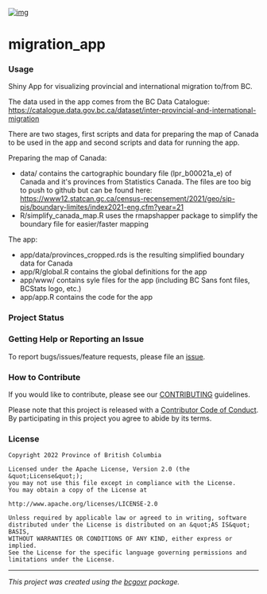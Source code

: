 [![img](https://img.shields.io/badge/Lifecycle-Maturing-007EC6)](https://github.com/bcgov/repomountie/blob/master/doc/lifecycle-badges.md)

migration_app
============================

### Usage

Shiny App for visualizing provincial and international migration to/from BC.

The data used in the app comes from the BC Data Catalogue: https://catalogue.data.gov.bc.ca/dataset/inter-provincial-and-international-migration

There are two stages, first scripts and data for preparing the map of Canada to be used in the app and second scripts and data for running the app.

Preparing the map of Canada:

- data/ contains the cartographic boundary file (lpr_b00021a_e) of Canada and it's provinces from Statistics Canada. The files are too big to push to github but can be found here: https://www12.statcan.gc.ca/census-recensement/2021/geo/sip-pis/boundary-limites/index2021-eng.cfm?year=21
- R/simplify_canada_map.R uses the rmapshapper package to simplify the boundary file for easier/faster mapping

The app:

- app/data/provinces_cropped.rds is the resulting simplified boundary data for Canada
- app/R/global.R contains the global definitions for the app
- app/www/ contains syle files for the app (including BC Sans font files, BCStats logo, etc.)
- app/app.R contains the code for the app


### Project Status

### Getting Help or Reporting an Issue

To report bugs/issues/feature requests, please file an [issue](https://github.com/bcgov/migration_app/issues/).

### How to Contribute

If you would like to contribute, please see our [CONTRIBUTING](CONTRIBUTING.md) guidelines.

Please note that this project is released with a [Contributor Code of Conduct](CODE_OF_CONDUCT.md). By participating in this project you agree to abide by its terms.

### License

```
Copyright 2022 Province of British Columbia

Licensed under the Apache License, Version 2.0 (the &quot;License&quot;);
you may not use this file except in compliance with the License.
You may obtain a copy of the License at

http://www.apache.org/licenses/LICENSE-2.0

Unless required by applicable law or agreed to in writing, software distributed under the License is distributed on an &quot;AS IS&quot; BASIS,
WITHOUT WARRANTIES OR CONDITIONS OF ANY KIND, either express or implied.
See the License for the specific language governing permissions and limitations under the License.
```
---
*This project was created using the [bcgovr](https://github.com/bcgov/bcgovr) package.* 
